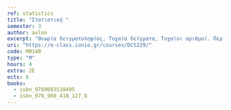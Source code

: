 ```yaml
---
ref: statistics 
title: "Στατιστική "
semester: 3
author: avlon 
excerpt: "Θεωρία δειγματοληψίας, Τυχαία δείγματα, Τυχαίοι αριθμοί. Περιγραφή στατιστικών δεδομένων με πίνακες και γραφήματα, Πίνακας συχνοτήτων, Ραβδόγραμμα, Ιστόγραμμα. Στατιστικές εκτιμήσεις, Διαστήματα εμπιστοσύνης, Διαδικασία ελέγχου στατιστικής υπόθεσης, Στατιστική υπόθεση, Στατιστική ελέγχου, Περιοχή απόρριψης, Απόφαση ελέγχου. Παλινδρόμηση και Συσχέτιση. Η παραβολή ελαχίστων τετραγώνων, Ανάλυση διασποράς. Συντελεστής συσχέτισης και σημειακή εκτίμηση του. Σχέση συντελεστή συσχέτισης και παλινδρόμησης. Χρήση στατιστικού λογισμικού."
uri: "https://e-class.ionio.gr/courses/DCS229/"
code: ΜΘ140
type: "M"
hours: 4
extra: 2Ε
ects: 6
books:
  - isbn_9789603518495
  - isbn_978_960_418_127_8
---
```


